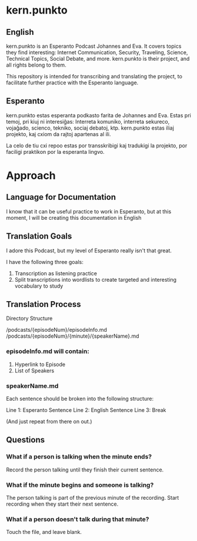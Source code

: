 # kern.punkto

## English

kern.punkto is an Esperanto Podcast Johannes and Eva. It covers topics they find interesting: Internet Communication, Security, Traveling, Science, Technical Topics, Social Debate, and more. kern.punkto is their project, and all rights belong to them.

This repository is intended for transcribing and translating the project, to facilitate further practice with the Esperanto language.


## Esperanto

kern.punkto estas esperanta podkasto farita de Johannes and Eva. Estas pri temoj, pri kiuj ni interesiĝas: Interreta komuniko, interreta sekureco, vojaĝado, scienco, tekniko, sociaj debatoj, ktp. kern.punkto estas iliaj projekto, kaj cxiom da rajtoj apartenas al ili.

La celo de tiu cxi repoo estas por transskribigi kaj tradukigi la projekto, por faciligi praktikon por la esperanta lingvo.

# Approach

## Language for Documentation

I know that it can be useful practice to work in Esperanto, but at this moment, I will be creating this documentation in English

## Translation Goals

I adore this Podcast, but my level of Esperanto really isn't that great. 

I have the following three goals:

1. Transcription as listening practice
2. Split transcriptions into wordlists to create targeted and interesting vocabulary to study

## Translation Process

Directory Structure

/podcasts/{episodeNum}/episodeInfo.md
/podcasts/{episodeNum}/{minute}/{speakerName}.md

### episodeInfo.md will contain:

1. Hyperlink to Episode
2. List of Speakers

### speakerName.md

Each sentence should be broken into the following structure:

Line 1: Esperanto Sentence
Line 2: English Sentence
Line 3: Break

(And just repeat from there on out.)

## Questions

### What if a person is talking when the minute ends?

Record the person talking until they finish their current sentence.

### What if the minute begins and someone is talking?

The person talking is part of the previous minute of the recording. Start recording when they start their next sentence.

### What if a person doesn't talk during that minute?

Touch the file, and leave blank.
